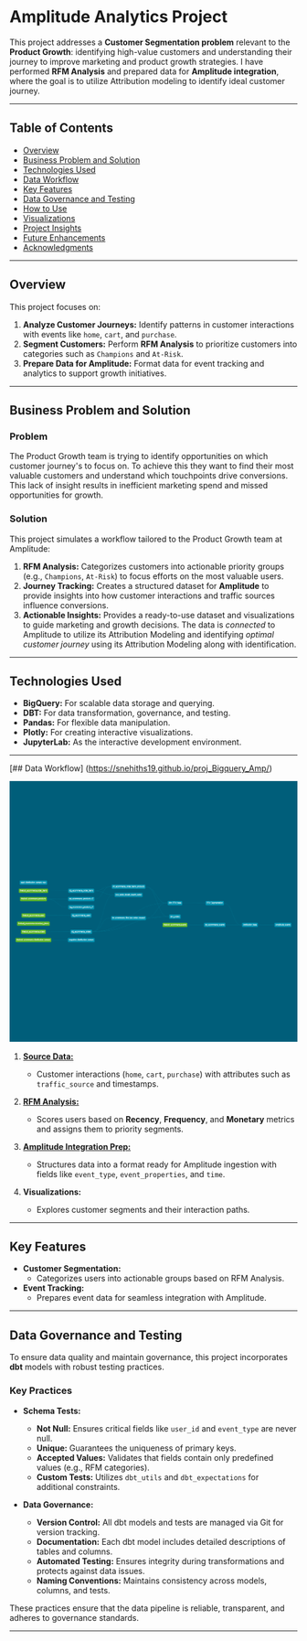 # Amplitude Analytics Project

This project addresses a **Customer Segmentation problem** relevant to the **Product Growth**: identifying high-value customers and understanding their journey to improve marketing and product growth strategies. I have performed **RFM Analysis** and prepared data for **Amplitude integration**, where the goal is to utilize Attribution modeling to identify ideal customer journey.

---

## Table of Contents

- [Overview](#overview)
- [Business Problem and Solution](#business-problem-and-solution)
- [Technologies Used](#technologies-used)
- [Data Workflow](#data-workflow)
- [Key Features](#key-features)
- [Data Governance and Testing](#data-governance-and-testing)
- [How to Use](#how-to-use)
- [Visualizations](#visualizations)
- [Project Insights](#project-insights)
- [Future Enhancements](#future-enhancements)
- [Acknowledgments](#acknowledgments)

---

## Overview

This project focuses on:
1. **Analyze Customer Journeys:** Identify patterns in customer interactions with events like `home`, `cart`, and `purchase`.
2. **Segment Customers:** Perform **RFM Analysis** to prioritize customers into categories such as `Champions` and `At-Risk`.
3. **Prepare Data for Amplitude:** Format data for event tracking and analytics to support growth initiatives.

---

## Business Problem and Solution

### **Problem**
The Product Growth team is trying to identify opportunities on which customer journey's to focus on. To achieve this they want to find their most valuable customers and understand which touchpoints drive conversions. This lack of insight results in inefficient marketing spend and missed opportunities for growth.

### **Solution**
This project simulates a workflow tailored to the Product Growth team at Amplitude:
1. **RFM Analysis:** Categorizes customers into actionable priority groups (e.g., `Champions`, `At-Risk`) to focus efforts on the most valuable users.
2. **Journey Tracking:** Creates a structured dataset for **Amplitude** to provide insights into how customer interactions and traffic sources influence conversions.
3. **Actionable Insights:** Provides a ready-to-use dataset and visualizations to guide marketing and growth decisions. The data is *connected* to Amplitude to utilize its Attribution Modeling and identifying *optimal customer journey* using its Attribution Modeling along with identification.

---

## Technologies Used

- **BigQuery:** For scalable data storage and querying.
- **DBT:** For data transformation, governance, and testing.
- **Pandas:** For flexible data manipulation.
- **Plotly:** For creating interactive visualizations.
- **JupyterLab:** As the interactive development environment.


---

[## Data Workflow] (https://snehiths19.github.io/proj_Bigquery_Amp/)

![DBT lineage](https://github.com/Snehiths19/proj_Bigquery_Amp/blob/main/docs/dbt-dag.png)

1. [**Source Data:**](https://github.com/Snehiths19/proj_Bigquery_Amp/blob/main/lessons/models/staging/stg_ecommerce_events.sql)
   - Customer interactions (`home`, `cart`, `purchase`) with attributes such as `traffic_source` and timestamps.

2. [**RFM Analysis:**](https://github.com/Snehiths19/proj_Bigquery_Amp/blob/main/lessons/models/marts/RFM_Segmentation.sql)
   - Scores users based on **Recency**, **Frequency**, and **Monetary** metrics and assigns them to priority segments.

3. [**Amplitude Integration Prep:**](https://github.com/Snehiths19/proj_Bigquery_Amp/blob/main/lessons/models/marts/Amplitude_events.sql)
   - Structures data into a format ready for Amplitude ingestion with fields like `event_type`, `event_properties`, and `time`.

4. **Visualizations:**
   - Explores customer segments and their interaction paths.

---

## Key Features

- **Customer Segmentation:**
  - Categorizes users into actionable groups based on RFM Analysis.
- **Event Tracking:**
  - Prepares event data for seamless integration with Amplitude.

---

## Data Governance and Testing

To ensure data quality and maintain governance, this project incorporates **dbt** models with robust testing practices.

### **Key Practices**
- **Schema Tests:**
  - **Not Null:** Ensures critical fields like `user_id` and `event_type` are never null.
  - **Unique:** Guarantees the uniqueness of primary keys.
  - **Accepted Values:** Validates that fields contain only predefined values (e.g., RFM categories).
  - **Custom Tests:** Utilizes `dbt_utils` and `dbt_expectations` for additional constraints.

- **Data Governance:**
  - **Version Control:** All dbt models and tests are managed via Git for version tracking.
  - **Documentation:** Each dbt model includes detailed descriptions of tables and columns.
  - **Automated Testing:** Ensures integrity during transformations and protects against data issues.
  - **Naming Conventions:** Maintains consistency across models, columns, and tests.

These practices ensure that the data pipeline is reliable, transparent, and adheres to governance standards.

---